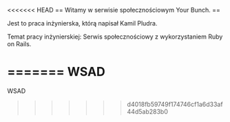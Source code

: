 <<<<<<< HEAD
== Witamy w serwisie społecznościowym Your Bunch. ==

 Jest to praca inżynierska, którą napisał Kamil Pludra.

 Temat pracy inżynierskiej: Serwis społecznościowy z wykorzystaniem Ruby on Rails.



=======
WSAD
====

WSAD
>>>>>>> d4018fb59749f174746cf1a6d33af44d5ab283b0
